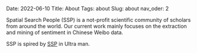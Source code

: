 Date: 2022-06-10
Title: About
Tags: about
Slug: about
nav_oder: 2


Spatial Search People (SSP) is a not-profit scientific community of scholars from around the world. Our current work mainly focuses on the extraction and mining of sentiment in Chinese Weibo data.

SSP is spired by [SSP](https://ultra.fandom.com/wiki/SSP_(Something_Search_People)) in Ultra man.


